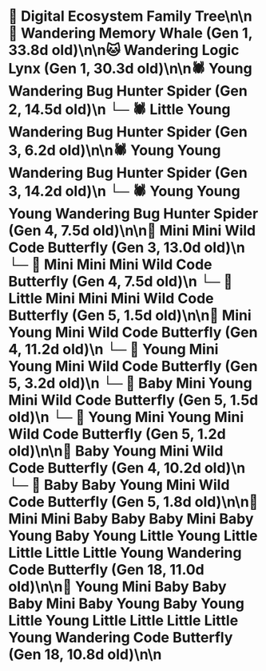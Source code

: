 # 🌳 Digital Ecosystem Family Tree\n\n🐋 Wandering Memory Whale (Gen 1, 33.8d old)\n\n🐱 Wandering Logic Lynx (Gen 1, 30.3d old)\n\n🕷️ Young Wandering Bug Hunter Spider (Gen 2, 14.5d old)\n  └─ 🕷️ Little Young Wandering Bug Hunter Spider (Gen 3, 6.2d old)\n\n🕷️ Young Young Wandering Bug Hunter Spider (Gen 3, 14.2d old)\n  └─ 🕷️ Young Young Young Wandering Bug Hunter Spider (Gen 4, 7.5d old)\n\n🦋 Mini Mini Wild Code Butterfly (Gen 3, 13.0d old)\n  └─ 🦋 Mini Mini Mini Wild Code Butterfly (Gen 4, 7.5d old)\n    └─ 🦋 Little Mini Mini Mini Wild Code Butterfly (Gen 5, 1.5d old)\n\n🦋 Mini Young Mini Wild Code Butterfly (Gen 4, 11.2d old)\n  └─ 🦋 Young Mini Young Mini Wild Code Butterfly (Gen 5, 3.2d old)\n  └─ 🦋 Baby Mini Young Mini Wild Code Butterfly (Gen 5, 1.5d old)\n  └─ 🦋 Young Mini Young Mini Wild Code Butterfly (Gen 5, 1.2d old)\n\n🦋 Baby Young Mini Wild Code Butterfly (Gen 4, 10.2d old)\n  └─ 🦋 Baby Baby Young Mini Wild Code Butterfly (Gen 5, 1.8d old)\n\n🦋 Mini Mini Baby Baby Baby Mini Baby Young Baby Young Little Young Little Little Little Little Young Wandering Code Butterfly (Gen 18, 11.0d old)\n\n🦋 Young Mini Baby Baby Baby Mini Baby Young Baby Young Little Young Little Little Little Little Young Wandering Code Butterfly (Gen 18, 10.8d old)\n\n
